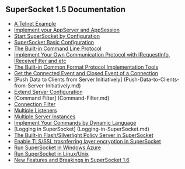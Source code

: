 ## SuperSocket 1.5 Documentation

* [A Telnet Example](A-Telnet-Example.md)
* [Implement your AppServer and AppSession](Implement-your-AppServer-and-AppSession.md)
* [Start SuperSocket by Configuration](Start-SuperSocket-by-Configuration.md)
* [SuperSocket Basic Configuration](SuperSocket-Basic-Configuration.md)
* [The Built-in Command Line Protocol](The-Built-in-Command-Line-Protocol.md)
* [Implement Your Own Communication Protocol with IRequestInfo, IReceiveFilter and etc](Implement-Your-Own-Communication-Protocol-with-IRequestInfo,-IReceiveFilter-and-etc.md)
* [The Built-in Common Format Protocol Implementation Tools](The-Built-in-Common-Format-Protocol-Implementation-Tools.md)
* [Get the Connected Event and Closed Event of a Connection](Get-the-connected-event-and-closed-event-of-a-connection.md)
* [Push Data to Clients from Server Initiatively] (Push-Data-to-Clients-from-Server-Initiatively.md)
* [Extend Server Configuration](Extend-Server-Configuration.md)
* [Command Filter] (Command-Filter.md)
* [Connection Filter](Connection-Filter.md)
* [Multiple Listeners](Multiple-Listeners.md)
* [Multiple Server Instances](Multiple-Server-Instances.md)
* [Implement Your Commands by Dynamic Language](Implement-Your-Commands-by-Dynamic-Language.md)
* [Logging in SuperSocket] (Logging-in-SuperSocket.md)
* [The Built-in Flash/Silverlight Policy Server in SuperSocket](The-Built-in-Flash-Silverlight-Policy-Server-in-SuperSocket.md)
* [Enable TLS/SSL trasnferring layer encryption in SuperSocket](Enable-TLS-SSL-trasnferring-layer-encryption-in-SuperSocket.md)
* [Run SuperSocket in Windows Azure](Run-SuperSocket-in-Windows-Azure.md)
* [Run SuperSocket in Linux/Unix](Run-SuperSocket-in-Linux-Unix.md)
* [New Features and Breakings in SuperSocket 1.6](NewFeatures-Breakings.md)
